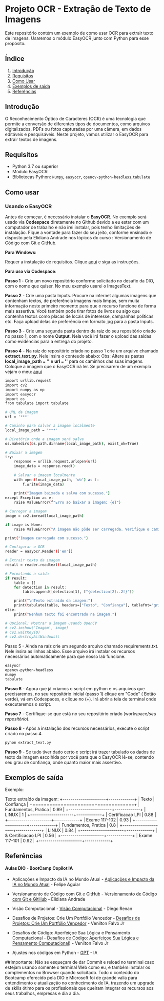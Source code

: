 # Projeto OCR - Extração de Texto de Imagens

 Este repositório contém um exemplo de como usar OCR para extrair texto de imagens. Usaremos o módulo EasyOCR junto com Python para esse propósito.

## Índice

1. [Introdução](#introdução)
2. [Requisitos](#requisitos)
3. [Como Usar](#como-usar)
5. [Exemplos de saída](#exemplos-de-uso)
6. [Referências](#referências)

## Introdução

 O Reconhecimento Óptico de Caracteres (OCR) é uma tecnologia que permite a conversão de diferentes tipos de documentos, como arquivos digitalizados, PDFs ou fotos capturadas por uma câmera, em dados editáveis e pesquisáveis. Neste projeto, vamos utilizar o EasyOCR para extrair textos de imagens.

## Requisitos

- Python 3.7 ou superior
- Módulo EasyOCR
- Bibliotecas Python: `Numpy`, `easyocr`, `opencv-python-headless`,`tabulate`

## Como usar

### Usando o EasyOCR

 Antes de começar, é necessário instalar o **EasyOCR**. No exemplo será usado via **Codespace** diretamente no Github devido a eu estar com um computador de trabalho e não irei instalar, pois tenho limitações de instalação. Fique a vontade para fazer do seu jeito, conforme ensinado e disposto pela Elidiana Andrade nos tópicos do curso : Versionamento de Código com Git e GitHub.

**Para Windows:**

 Requer a instalação de requisitos. Clique [aqui](https://www.jaided.ai/easyocr/install/#:~:text=Pre-install%20%28for%20Windows%29%201%201.%20From%20pip%20package,by%20%24%20pip%20install%20git%2Bgit%3A%2F%2Fgithub.com%2Fjaidedai%2Feasyocr.git%203%203.%20Docker) e siga as instruções.

**Para uso via Codespace:**

**Passo 1** - Crie um novo repositório conforme solicitado no desafio da DIO, com o nome que quiser. No meu exemplo usarei o ImagesText.

**Passo 2** - Crie uma pasta Inputs. Procure na internet algumas imagens que contenham textos, de preferência imagens mais limpas, sem muita informação neste primeiro momento para que o recurso funcione de forma mais assertiva. Você também pode tirar fotos de livros ou algo que contenha textos como placas de locais de interesse, campanhas políticas etc. Faça upload delas de preferência em formato jpg para a pasta Inputs.

**Passo 3** - Crie uma segunda pasta dentro da raiz do seu repositório criado no passo 1, com o nome **Output**. Nela você irá fazer o upload das saídas como evidências para a entrega do projeto.

**Passo 4** - Na raiz do repositório criado no passo 1 crie um arquivo chamado **extract_text.py**. Nele insira o conteudo abaixo:
Obs: Altere as pastas **local_image_path = ''** e **url = ''** para os caminhos das suas imagens. Coloque a imagem que o EasyOCR irá ler. Se precisarem de um exemplo vejam o meu: [aqui](https://github.com/RickTurion/ImagesText/blob/main/extract_text.py)

```bash
import urllib.request
import cv2
import numpy as np
import easyocr
import os
from tabulate import tabulate

# URL da imagem
url = '***'

# Caminho para salvar a imagem localmente
local_image_path = '***'

# Diretório onde a imagem será salva
os.makedirs(os.path.dirname(local_image_path), exist_ok=True)

# Baixar a imagem
try:
    response = urllib.request.urlopen(url)
    image_data = response.read()
    
    # Salvar a imagem localmente
    with open(local_image_path, 'wb') as f:
        f.write(image_data)
    
    print("Imagem baixada e salva com sucesso.")
except Exception as e:
    raise ValueError(f"Erro ao baixar a imagem: {e}")

# Carregar a imagem
image = cv2.imread(local_image_path)

if image is None:
    raise ValueError("A imagem não pôde ser carregada. Verifique o caminho do arquivo.")

print("Imagem carregada com sucesso.")

# Configurar o OCR
reader = easyocr.Reader(['en'])

# Extrair texto da imagem
result = reader.readtext(local_image_path)

# Formatando a saída
if result:
    table = []
    for detection in result:
        table.append([detection[1], f"{detection[2]:.2f}"])

    print("\nTexto extraído da imagem:")
    print(tabulate(table, headers=["Texto", "Confiança"], tablefmt="grid"))
else:
    print("Nenhum texto foi encontrado na imagem.")

# Opcional: Mostrar a imagem usando OpenCV
# cv2.imshow('Imagem', image)
# cv2.waitKey(0)
# cv2.destroyAllWindows()
```
Passo 5 - Ainda na raíz crie um segundo arquivo chamado requirements.txt. Nele insira as linhas abaixo. Esse arquivo irá instalar os recursos necessários automaticamente para que nosso lab funcione.
```bash
easyocr
opencv-python-headless
numpy
tabulate
```
**Passo 6** - Agora que já criamos o script em python e os arquivos que precisaremos, no seu repositório inicial (passo 1) clique em "Code" ( Botão verde), vá em Codespaces, e clique no (+). Irá abrir a tela de terminal onde executaremos o script.

**Passo 7** - Certifique-se que está no seu repositório criado (workspace/*seu repositório*).

**Passo 8** - Após a instalação dos recursos necessários, execute o script criado no passo 4.
```bash
pyhon extract_text.py
```
**Passo 9** - Se tudo tiver dado certo o script irá trazer tabulado os dados de texto da imagem escolhida por você para que o EasyOCR lê-se, contendo seu grau de confiança, onde quanto maior mais assertivo.

## Exemplos de saída

Exemplo:

Texto extraído da imagem:
+----------------------+-------------+
| Texto                |   Confiança |
+======================+=============+
| Fundamentos, Pratica |        0.99 |
+----------------------+-------------+
| LINUX                |        1    |
+----------------------+-------------+
| Certificacao LPI     |        0.88 |
+----------------------+-------------+
| Exame 117-102        |        0.93 |
+----------------------+-------------+
| Fundamentos, Pratica |        0.8  |
+----------------------+-------------+
| LINUX                |        0.84 |
+----------------------+-------------+
| & Certificacao LPI   |        0.56 |
+----------------------+-------------+
| Exame 117-101        |        0.92 |
+----------------------+-------------+


## Referências

#### Aulas DIO - BootCamp Copilot IA

- Aplicações e Impacto da IA no Mundo Atual - [Aplicações e Impacto da IA no Mundo Atual](https://web.dio.me/course/aplicacoes-e-impacto-da-ia-no-mundo-atual/learning/442a4379-a52e-4968-88a5-b93d818da63e?back=/track/microsoft-copilot-ai&tab=undefined&moduleId=undefined) - Felipe Aguiar

- Versionamento de Código com Git e GitHub - [Versionamento de Código com Git e GitHub](https://github.com/elidianaandrade/dio-curso-git-github) - Elidiana Andrade

- Visão Computacional - [Visão Computacional](https://web.dio.me/course/visao-computacional/learning/a3d1e2a4-4437-44c0-84b4-421a2977d50f?back=/track/microsoft-copilot-ai&tab=undefined&moduleId=undefined) - Diego Renan

- Desafios de Projetos: Crie Um Portfólio Vencedor - [Desafios de Projetos: Crie Um Portfólio Vencedor](https://web.dio.me/course/desafios-de-projetos-crie-um-portfolio-vencedor/learning/37bfd7e4-fadd-48c2-831b-a95f84d244db?back=/track/microsoft-copilot-ai&tab=undefined&moduleId=undefined) - Venilton Falvo Jr

- Desafios de Código: Aperfeiçoe Sua Lógica e Pensamento Computacional - [Desafios de Código: Aperfeiçoe Sua Lógica e Pensamento Computacional](https://web.dio.me/course/desafios-de-codigo-aperfeicoe-sua-logica-e-pensamento-computacional/learning/0742edea-d41f-4584-a8bb-d5e9866fb019?back=/track/microsoft-copilot-ai&tab=undefined&moduleId=undefined)) - Venilton Falvo Jr

- Ajustes nos códigos em Python - [GPT](https://chatgpt.com/) - IA

##Importante: Não se esqueçam de dar Commit e reload no terminal caso estejam usando somente o terminal Web como eu, e também instalar os complementos no Browser quando solicitado.
Todo o conteúdo do Bootcamp oferecido pela DIO e Microsoft foi de grande valia para entendimento e atualização no conhecimento de IA, trazendo um upgrade de skills ótimo para os profissionais que queiram integrar os recursos aos seus trabalhos, empresas e dia a dia.
